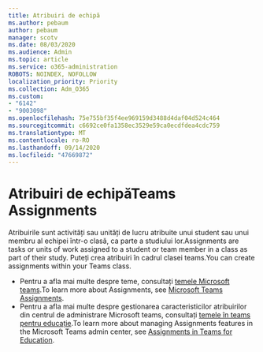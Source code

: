 ```yaml
---
title: Atribuiri de echipă
ms.author: pebaum
author: pebaum
manager: scotv
ms.date: 08/03/2020
ms.audience: Admin
ms.topic: article
ms.service: o365-administration
ROBOTS: NOINDEX, NOFOLLOW
localization_priority: Priority
ms.collection: Adm_O365
ms.custom:
- "6142"
- "9003098"
ms.openlocfilehash: 75e755bf35f4ee969159d3488d4daf04d524c464
ms.sourcegitcommit: c6692ce0fa1358ec3529e59ca0ecdfdea4cdc759
ms.translationtype: MT
ms.contentlocale: ro-RO
ms.lasthandoff: 09/14/2020
ms.locfileid: "47669872"
---
```

# <a name="teams-assignments"></a><span data-ttu-id="28229-102">Atribuiri de echipă</span><span class="sxs-lookup"><span data-stu-id="28229-102">Teams Assignments</span></span>

<span data-ttu-id="28229-103">Atribuirile sunt activități sau unități de lucru atribuite unui student sau unui membru al echipei într-o clasă, ca parte a studiului lor.</span><span class="sxs-lookup"><span data-stu-id="28229-103">Assignments are tasks or units of work assigned to a student or team member in a class as part of their study.</span></span> <span data-ttu-id="28229-104">Puteți crea atribuiri în cadrul clasei teams.</span><span class="sxs-lookup"><span data-stu-id="28229-104">You can create assignments within your Teams class.</span></span>

- <span data-ttu-id="28229-105">Pentru a afla mai multe despre teme, consultați [temele Microsoft teams](https://support.microsoft.com/en-us/office/microsoft-teams-5aa4431a-8a3c-4aa5-87a6-b6401abea114#ID0EAABAAA=Assignments).</span><span class="sxs-lookup"><span data-stu-id="28229-105">To learn more about Assignments, see [Microsoft Teams Assignments](https://support.microsoft.com/en-us/office/microsoft-teams-5aa4431a-8a3c-4aa5-87a6-b6401abea114#ID0EAABAAA=Assignments).</span></span>
- <span data-ttu-id="28229-106">Pentru a afla mai multe despre gestionarea caracteristicilor atribuirilor din centrul de administrare Microsoft teams, consultați [temele în teams pentru educație](https://docs.microsoft.com/microsoftteams/expand-teams-across-your-org/assignments-in-teams).</span><span class="sxs-lookup"><span data-stu-id="28229-106">To learn more about managing Assignments features in the Microsoft Teams admin center, see [Assignments in Teams for Education](https://docs.microsoft.com/microsoftteams/expand-teams-across-your-org/assignments-in-teams).</span></span>